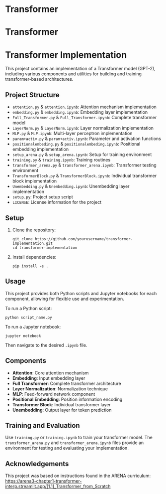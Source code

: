 # Transformer

# Transformer

# Transformer Implementation

This project contains an implementation of a Transformer model (GPT-2), including various components and utilities for building and training transformer-based architectures.

## Project Structure

- `attention.py` & `attention.ipynb`: Attention mechanism implementation
- `embedding.py` & `embedding.ipynb`: Embedding layer implementation
- `Full_Transformer.py` & `Full_Transformer.ipynb`: Complete transformer model
- `LayerNorm.py` & `LayerNorm.ipynb`: Layer normalization implementation
- `MLP.py` & `MLP.ipynb`: Multi-layer perceptron implementation
- `param+activ.py` & `param+activ.ipynb`: Parameter and activation functions
- `positionalembeding.py` & `positionalembeding.ipynb`: Positional embedding implementation
- `setup_arena.py` & `setup_arena.ipynb`: Setup for training environment
- `training.py` & `training.ipynb`: Training routines
- `transformer_arena.py` & `transformer_arena.ipynb`: Transformer testing environment
- `TransformerBlock.py` & `TransformerBlock.ipynb`: Individual transformer block implementation
- `Unembedding.py` & `Unembedding.ipynb`: Unembedding layer implementation
- `setup.py`: Project setup script
- `LICENSE`: License information for the project

## Setup

1. Clone the repository:
   ```
   git clone https://github.com/yourusername/transformer-implementation.git
   cd transformer-implementation
   ```

2. Install dependencies:
   ```
   pip install -e .
   ```

## Usage

This project provides both Python scripts and Jupyter notebooks for each component, allowing for flexible use and experimentation.

To run a Python script:
```
python script_name.py
```

To run a Jupyter notebook:
```
jupyter notebook
```
Then navigate to the desired `.ipynb` file.

## Components

- **Attention**: Core attention mechanism
- **Embedding**: Input embedding layer
- **Full Transformer**: Complete transformer architecture
- **Layer Normalization**: Normalization technique
- **MLP**: Feed-forward network component
- **Positional Embedding**: Position information encoding
- **Transformer Block**: Individual transformer layer
- **Unembedding**: Output layer for token prediction

## Training and Evaluation

Use `training.py` or `training.ipynb` to train your transformer model. The `transformer_arena.py` and `transformer_arena.ipynb` files provide an environment for testing and evaluating your implementation.

## Acknowledgements

This project was based on instructions found in the ARENA curriculum: https://arena3-chapter1-transformer-interp.streamlit.app/[1.1]_Transformer_from_Scratch